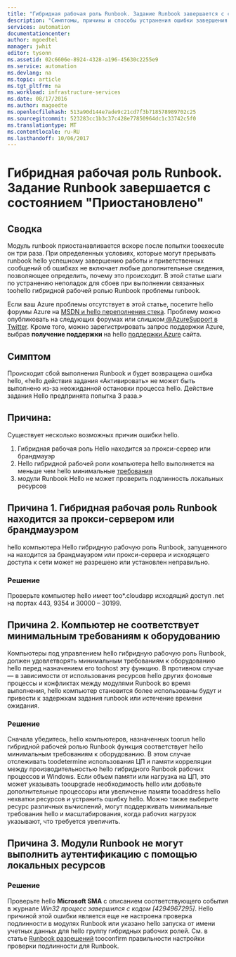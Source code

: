 ```yaml
---
title: "Гибридная рабочая роль Runbook. Задание Runbook завершается с состоянием \"Приостановлено\" | Документация Майкрософт"
description: "Симптомы, причины и способы устранения ошибки завершения задания гибридной рабочей роли Runbook."
services: automation
documentationcenter: 
author: mgoedtel
manager: jwhit
editor: tysonn
ms.assetid: 02c6606e-8924-4328-a196-45630c2255e9
ms.service: automation
ms.devlang: na
ms.topic: article
ms.tgt_pltfrm: na
ms.workload: infrastructure-services
ms.date: 08/17/2016
ms.author: magoedte
ms.openlocfilehash: 513a90d144e7ade9c21cd7f3b718578989702c25
ms.sourcegitcommit: 523283cc1b3c37c428e77850964dc1c33742c5f0
ms.translationtype: MT
ms.contentlocale: ru-RU
ms.lasthandoff: 10/06/2017
---
```

# <a name="hybrid-runbook-worker-a-runbook-job-terminates-with-a-status-of-suspended"></a>Гибридная рабочая роль Runbook. Задание Runbook завершается с состоянием "Приостановлено"
## <a name="summary"></a>Сводка
Модуль runbook приостанавливается вскоре после попытки tooexecute он три раза. При определенных условиях, которые могут прерывать runbook hello успешному завершению работы и приветственных сообщений об ошибках не включает любые дополнительные сведения, позволяющее определить, почему это происходит. В этой статье шаги по устранению неполадок для сбоев при выполнении связанных toohello гибридной рабочей ролью Runbook проблемы runbook.

Если ваш Azure проблемы отсутствует в этой статье, посетите hello форумы Azure на [MSDN и hello переполнения стека](https://azure.microsoft.com/support/forums/). Проблему можно опубликовать на следующих форумах или слишком[ @AzureSupport в Twitter](https://twitter.com/AzureSupport). Кроме того, можно зарегистрировать запрос поддержки Azure, выбрав **получение поддержки** на hello [поддержки Azure](https://azure.microsoft.com/support/options/) сайта.

## <a name="symptom"></a>Симптом
Происходит сбой выполнения Runbook и будет возвращена ошибка hello, «hello действия задания «Активировать» не может быть выполнено из-за неожиданной остановки процесса hello. Действие задания Hello предпринята попытка 3 раза.»

## <a name="cause"></a>Причина:
Существует несколько возможных причин ошибки hello. 

1. Гибридная рабочая роль Hello находится за прокси-сервер или брандмауэр
2. Hello гибридной рабочей роли компьютера hello выполняется на меньше чем hello минимальные [требования](automation-hybrid-runbook-worker.md#hybrid-runbook-worker-requirements) 
3. модули Runbook Hello не может проверить подлинность локальных ресурсов

## <a name="cause-1-hybrid-runbook-worker-is-behind-proxy-or-firewall"></a>Причина 1. Гибридная рабочая роль Runbook находится за прокси-сервером или брандмауэром
hello компьютера Hello гибридную рабочую роль Runbook, запущенного на находится за брандмауэром или прокси-сервера и исходящего доступа к сети может не разрешено или установлен неправильно.

### <a name="solution"></a>Решение
Проверьте компьютер hello имеет too*.cloudapp исходящий доступ .net на портах 443, 9354 и 30000 – 30199. 

## <a name="cause-2-computer-has-less-than-minimum-hardware-requirements"></a>Причина 2. Компьютер не соответствует минимальным требованиям к оборудованию
Компьютеры под управлением hello гибридную рабочую роль Runbook, должен удовлетворять минимальным требованиям к оборудованию hello перед назначением его toohost эту функцию. В противном случае — в зависимости от использования ресурсов hello других фоновые процессы и конфликтах между модулями Runbook во время выполнения, hello компьютер становится более использованы будут и привести к задержкам задания runbook или истечение времени ожидания. 

### <a name="solution"></a>Решение
Сначала убедитесь, hello компьютеров, назначенных toorun hello гибридной рабочей ролью Runbook функция соответствует hello минимальным требованиям к оборудованию.  В этом случае отслеживать toodetermine использования ЦП и памяти корреляции между производительностью hello гибридного Runbook рабочих процессов и Windows.  Если объем памяти или нагрузка на ЦП, это может указывать tooupgrade необходимость hello или добавьте дополнительные процессоры или увеличение памяти tooaddress hello нехватки ресурсов и устранить ошибку hello. Можно также выберите ресурс различных вычислений, могут поддерживать минимальные требования hello и масштабирования, когда рабочих нагрузок указывают, что требуется увеличить.         

## <a name="cause-3-runbooks-cannot-authenticate-with-local-resources"></a>Причина 3. Модули Runbook не могут выполнить аутентификацию с помощью локальных ресурсов
### <a name="solution"></a>Решение
Проверьте hello **Microsoft SMA** с описанием соответствующего события в журнале *Win32 процесс завершился с кодом [4294967295]*.  Hello причиной этой ошибки является еще не настроена проверка подлинности в модулях Runbook или указано hello запуска от имени учетных данных для hello группу гибридных рабочих ролей.  См. в статье [Runbook разрешений](automation-hybrid-runbook-worker.md#runbook-permissions) tooconfirm правильности настройки проверки подлинности для Runbook.  

